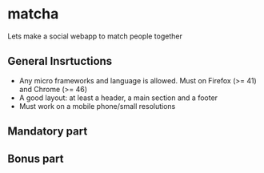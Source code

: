 # matcha
Lets make a social webapp to match people together

## General Insrtuctions
* Any micro frameworks and language is allowed. Must on Firefox (>= 41) and Chrome (>= 46)
* A good layout: at least a header, a main section and a footer
* Must work on a mobile phone/small resolutions

## Mandatory part


## Bonus part
